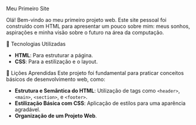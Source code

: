 Meu Primeiro Site

Olá! Bem-vindo ao meu primeiro projeto web. Este site pessoal foi construído com HTML para apresentar um pouco sobre mim: meus sonhos, aspirações e minha visão sobre o futuro na área da computação.

🚀 Tecnologias Utilizadas
- **HTML**: Para estruturar a página.
- **CSS**: Para a estilização e o layout.

📝 Lições Aprendidas
Este projeto foi fundamental para praticar conceitos básicos de desenvolvimento web, como:
- **Estrutura e Semântica do HTML**: Utilização de tags como `<header>`, `<main>`, `<section>`, e `<footer>`.
- **Estilização Básica com CSS**: Aplicação de estilos para uma aparência agradável.
- **Organização de um Projeto Web**.


